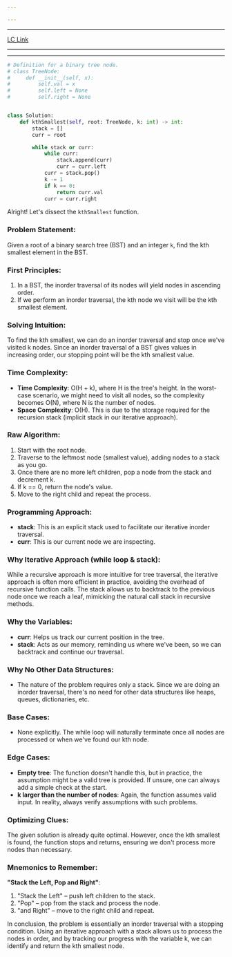 ```yaml
---

---
```

---
[LC Link](https://leetcode.com/problems/kth-smallest-element-in-a-bst/)

---
---

```python
# Definition for a binary tree node.
# class TreeNode:
#     def __init__(self, x):
#         self.val = x
#         self.left = None
#         self.right = None


class Solution:
    def kthSmallest(self, root: TreeNode, k: int) -> int:
        stack = []
        curr = root

        while stack or curr:
            while curr:
                stack.append(curr)
                curr = curr.left
            curr = stack.pop()
            k -= 1
            if k == 0:
                return curr.val
            curr = curr.right

```

Alright! Let's dissect the `kthSmallest` function.

### Problem Statement:
Given a root of a binary search tree (BST) and an integer `k`, find the kth smallest element in the BST.

### First Principles:
1. In a BST, the inorder traversal of its nodes will yield nodes in ascending order.
2. If we perform an inorder traversal, the kth node we visit will be the kth smallest element.

### Solving Intuition:
To find the kth smallest, we can do an inorder traversal and stop once we've visited k nodes. Since an inorder traversal of a BST gives values in increasing order, our stopping point will be the kth smallest value.

### Time Complexity:
- **Time Complexity**: O(H + k), where H is the tree's height. In the worst-case scenario, we might need to visit all nodes, so the complexity becomes O(N), where N is the number of nodes.
- **Space Complexity**: O(H). This is due to the storage required for the recursion stack (implicit stack in our iterative approach).

### Raw Algorithm:
1. Start with the root node.
2. Traverse to the leftmost node (smallest value), adding nodes to a stack as you go.
3. Once there are no more left children, pop a node from the stack and decrement k.
4. If k == 0, return the node's value.
5. Move to the right child and repeat the process.

### Programming Approach:

- **stack**: This is an explicit stack used to facilitate our iterative inorder traversal. 
- **curr**: This is our current node we are inspecting.

### Why Iterative Approach (while loop & stack):
While a recursive approach is more intuitive for tree traversal, the iterative approach is often more efficient in practice, avoiding the overhead of recursive function calls. The stack allows us to backtrack to the previous node once we reach a leaf, mimicking the natural call stack in recursive methods.

### Why the Variables:
- **curr**: Helps us track our current position in the tree.
- **stack**: Acts as our memory, reminding us where we've been, so we can backtrack and continue our traversal.

### Why No Other Data Structures:
- The nature of the problem requires only a stack. Since we are doing an inorder traversal, there's no need for other data structures like heaps, queues, dictionaries, etc.

### Base Cases:
- None explicitly. The while loop will naturally terminate once all nodes are processed or when we've found our kth node.

### Edge Cases:
- **Empty tree**: The function doesn't handle this, but in practice, the assumption might be a valid tree is provided. If unsure, one can always add a simple check at the start.
- **k larger than the number of nodes**: Again, the function assumes valid input. In reality, always verify assumptions with such problems.

### Optimizing Clues:
The given solution is already quite optimal. However, once the kth smallest is found, the function stops and returns, ensuring we don't process more nodes than necessary.

### Mnemonics to Remember:
**"Stack the Left, Pop and Right"**: 
1. "Stack the Left" – push left children to the stack.
2. "Pop" – pop from the stack and process the node.
3. "and Right" – move to the right child and repeat.

In conclusion, the problem is essentially an inorder traversal with a stopping condition. Using an iterative approach with a stack allows us to process the nodes in order, and by tracking our progress with the variable k, we can identify and return the kth smallest node.